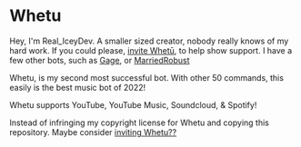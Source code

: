 # Whetu
Hey, I'm Real_IceyDev. A smaller sized creator, nobody really knows of my hard work. If you could please, [invite Whetū](https://discord.com/api/oauth2/authorize?client_id=989152122656399453&permissions=8&scope=bot+applications.commands), to help show support. I have a few other bots, such as [Gage](https://discord.com/api/oauth2/authorize?client_id=853993257675259925&permissions=8&scope=bot), or [MarriedRobust]()

Whetu, is my second most successful bot. With other 50 commands, this easily is the best music bot of 2022!

Whetu supports YouTube, YouTube Music, Soundcloud, & Spotify!

Instead of infringing my copyright license for Whetu and copying this repository. Maybe consider [inviting Whetu??](https://discord.com/api/oauth2/authorize?client_id=989152122656399453&permissions=8&scope=bot+applications.commands)
